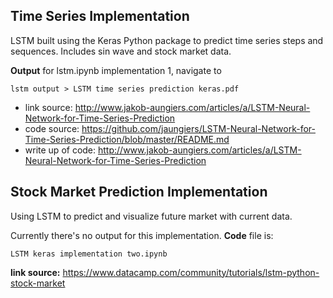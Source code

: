 ## Time Series Implementation 
LSTM built using the Keras Python package to predict time series steps and sequences. Includes sin wave and stock market data.

**Output** 
for lstm.ipynb implementation 1, navigate to 
```
lstm output > LSTM time series prediction keras.pdf
```
* link source: http://www.jakob-aungiers.com/articles/a/LSTM-Neural-Network-for-Time-Series-Prediction
* code source: https://github.com/jaungiers/LSTM-Neural-Network-for-Time-Series-Prediction/blob/master/README.md
* write up of code: http://www.jakob-aungiers.com/articles/a/LSTM-Neural-Network-for-Time-Series-Prediction

## Stock Market Prediction Implementation 
Using LSTM to predict and visualize future market with current data.

Currently there's no output for this implementation. **Code** file is: 
```
LSTM keras implementation two.ipynb
```
**link source:** https://www.datacamp.com/community/tutorials/lstm-python-stock-market
